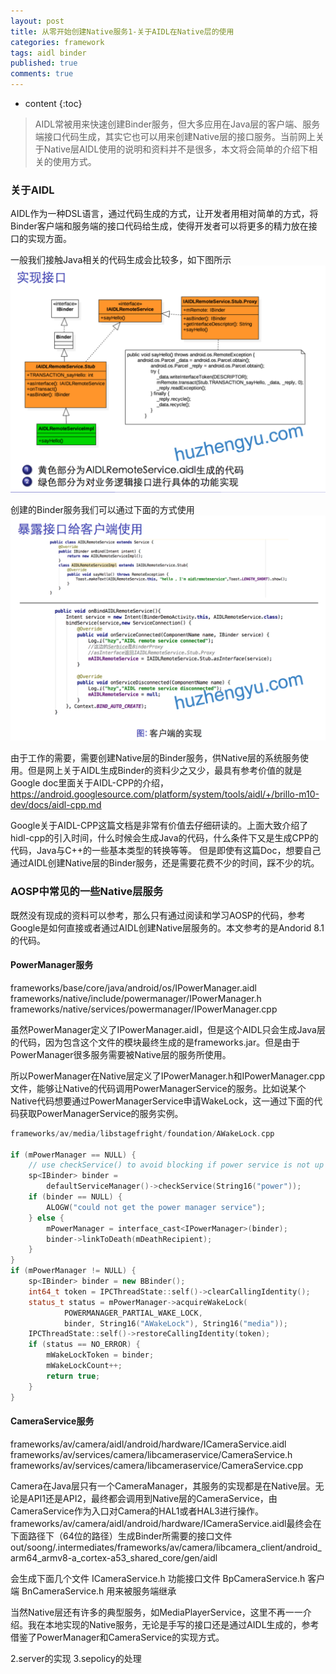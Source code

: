 ```yaml
---
layout: post
title: 从零开始创建Native服务1-关于AIDL在Native层的使用
categories: framework
tags: aidl binder
published: true
comments: true
---
```


* content
{:toc}

> AIDL常被用来快速创建Binder服务，但大多应用在Java层的客户端、服务端接口代码生成，其实它也可以用来创建Native层的接口服务。当前网上关于Native层AIDL使用的说明和资料并不是很多，本文将会简单的介绍下相关的使用方式。

### 关于AIDL
AIDL作为一种DSL语言，通过代码生成的方式，让开发者用相对简单的方式，将Binder客户端和服务端的接口代码给生成，使得开发者可以将更多的精力放在接口的实现方面。

一般我们接触Java相关的代码生成会比较多，如下图所示
![AIDL代码生成](https://raw.githubusercontent.com/rainhu/rainhu.github.io/master/_assets/2019-01-24/aidl_generator.png)

创建的Binder服务我们可以通过下面的方式使用
![Java服务的使用](https://raw.githubusercontent.com/rainhu/rainhu.github.io/master/_assets/2019-01-24/aidl_usage.png)

由于工作的需要，需要创建Native层的Binder服务，供Native层的系统服务使用。但是网上关于AIDL生成Binder的资料少之又少，最具有参考价值的就是Google doc里面关于AIDL-CPP的介绍，https://android.googlesource.com/platform/system/tools/aidl/+/brillo-m10-dev/docs/aidl-cpp.md

Google关于AIDL-CPP这篇文档是非常有价值去仔细研读的。上面大致介绍了hidl-cpp的引入时间，什么时候会生成Java的代码，什么条件下又是生成CPP的代码，Java与C++的一些基本类型的转换等等。
但是即使有这篇Doc，想要自己通过AIDL创建Native层的Binder服务，还是需要花费不少的时间，踩不少的坑。

### AOSP中常见的一些Native层服务
既然没有现成的资料可以参考，那么只有通过阅读和学习AOSP的代码，参考Google是如何直接或者通过AIDL创建Native层服务的。本文参考的是Andorid 8.1的代码。  

#### PowerManager服务
frameworks/base/core/java/android/os/IPowerManager.aidl
frameworks/native/include/powermanager/IPowerManager.h  
frameworks/native/services/powermanager/IPowerManager.cpp  

虽然PowerManager定义了IPowerManager.aidl，但是这个AIDL只会生成Java层的代码，因为包含这个文件的模块最终生成的是frameworks.jar。但是由于PowerManager很多服务需要被Native层的服务所使用。

所以PowerManager在Native层定义了IPowerManager.h和IPowerManager.cpp文件，能够让Native的代码调用PowerManagerService的服务。比如说某个Native代码想要通过PowerManagerService申请WakeLock，这一通过下面的代码获取PowerManagerService的服务实例。

```c++
frameworks/av/media/libstagefright/foundation/AWakeLock.cpp

if (mPowerManager == NULL) {
    // use checkService() to avoid blocking if power service is not up yet
    sp<IBinder> binder =
        defaultServiceManager()->checkService(String16("power"));
    if (binder == NULL) {
        ALOGW("could not get the power manager service");
    } else {
        mPowerManager = interface_cast<IPowerManager>(binder);
        binder->linkToDeath(mDeathRecipient);
    }
}
if (mPowerManager != NULL) {
    sp<IBinder> binder = new BBinder();
    int64_t token = IPCThreadState::self()->clearCallingIdentity();
    status_t status = mPowerManager->acquireWakeLock(
            POWERMANAGER_PARTIAL_WAKE_LOCK,
            binder, String16("AWakeLock"), String16("media"));
    IPCThreadState::self()->restoreCallingIdentity(token);
    if (status == NO_ERROR) {
        mWakeLockToken = binder;
        mWakeLockCount++;
        return true;
    }
}
```

#### CameraService服务
frameworks/av/camera/aidl/android/hardware/ICameraService.aidl
frameworks/av/services/camera/libcameraservice/CameraService.h
frameworks/av/services/camera/libcameraservice/CameraService.cpp

Camera在Java层只有一个CameraManager，其服务的实现都是在Native层。无论是API1还是API2，最终都会调用到Native层的CameraService，由CameraService作为入口对Camera的HAL1或者HAL3进行操作。
frameworks/av/camera/aidl/android/hardware/ICameraService.aidl最终会在下面路径下（64位的路径）生成Binder所需要的接口文件
out/soong/.intermediates/frameworks/av/camera/libcamera_client/android_arm64_armv8-a_cortex-a53_shared_core/gen/aidl

会生成下面几个文件
ICameraService.h  功能接口文件
BpCameraService.h  客户端
BnCameraService.h  用来被服务端继承





当然Native层还有许多的典型服务，如MediaPlayerService，这里不再一一介绍。我在本地实现的Native服务，无论是手写的接口还是通过AIDL生成的，参考借鉴了PowerManager和CameraService的实现方式。




2.server的实现
3.sepolicy的处理
